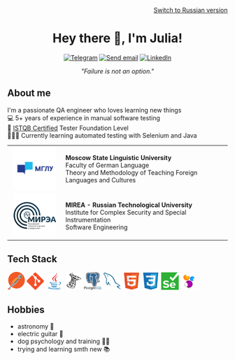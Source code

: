 <div align="center">
  <p align="right"><a href="/README_RUS.md">Switch to Russian version</a></p>
  <h1>Hey there 🤘, I'm Julia!</h1>
</div>
  
<!-- Social icons section-->
<div align="center">
  <p>
    <a href="https://t.me/imduj"><img src="https://img.shields.io/badge/Telegram-2CA5E0?style=for-the-badge&logo=telegram&logoColor=white" alt="Telegram"></a>
    <a href="mailto:yulia.dmitrieva@yahoo.com"><img src="https://img.shields.io/badge/Send%20Email-red?style=for-the-badge" alt="Send email"></a>
    <a href="https://linkedin.com/in/judmi"><img src="https://img.shields.io/badge/LinkedIn-0077B5?style=for-the-badge&logo=linkedin&logoColor=white" alt="LinkedIn"></a>
  </p>
  <p><i>"Failure is not an option."</i></p>
</div>

<!-- Section about me -->
<div align="left">
  <h2>About me</h2>
    <p>
      I'm a passionate QA engineer who loves learning new things<br>
      💻 5+ years of experience in manual software testing<br>
      📄 <a href="https://www.gasq.org/en/registration/expert/2d04b0ed-14da-4af1-9282-d778c9054654.html">ISTQB Certified</a> Tester Foundation Level<br>
      👩🏽‍🎓 Currently learning automated testing with Selenium and Java<br>
    </p>
</div>

<!-- Education section -->
<div>
  <table width="100%" border='0'>
   <tr> 
    <td width="25%" valign="bottom" align="center"><a href="https://linguanet.ru/en/"><img src="/images/mglu.png" width="100" height="100" alt="MSLU logo"></a></td><td valign="middle"><b>Moscow State Linguistic University</b></br>Faculty of German Language</br>Theory and Methodology of Teaching Foreign Languages and Cultures</td></tr>
    <tr><td width="25%" valign="bottom" align="center"><a href="https://english.mirea.ru/"><img src="/images/mirea.png" width="100" height="100" alt="MIREA logo"></td><td valign="middle"><b>MIREA - Russian Technological University</b></br>Institute for Complex Security and Special Instrumentation</br>Software Engineering</td>
   </tr>
  </table>
</div>

<!-- Tech Stack Section -->
<div>
  <h2>Tech Stack</h2>
  <a href="https://www.postman.com/"><img src="/icons/postman.svg" width="40"></a>
  <a href="https://git-scm.com/"><img src="icons/git-original.svg" width="40"></a>
  <a href="https://www.java.com/"><img src="icons/java-original.svg" width="40"></a>
  <a href="https://www.microsoft.com/en-us/sql-server/sql-server-2019"><img src="icons/microsoftsqlserver-plain.svg" width="40"></a>
  <a href="https://www.postgresql.org/"><img src="icons/postgresql-logo.svg" width="40"></a>
  <a href="https://www.mysql.com/"><img src="icons/mysql-plain.svg" width="40"></a>
  <a href="https://html.spec.whatwg.org/"><img src="icons/html5-original.svg" width="40"></a>
  <a href="https://www.w3.org/TR/CSS/#css"><img src="icons/css3-original.svg" width="40"></a>
  <a href="https://www.selenium.dev/"><img src="icons/selenium.svg" width="40" height="40"></a>
  <a href="https://selenide.org/"><img src="icons/Selenide.png" width="40" height="40"></a>
</div>

<!-- Hobbies Section -->
<div>
  <h2>Hobbies</h2>
  <ul>
    <li>astronomy 🌠</li>
    <li>electric guitar 🎸</li>
    <li>dog psychology and training 🐕‍🦺</li>
    <li>trying and learning smth new 📚</li>
  </ul>
</div>
